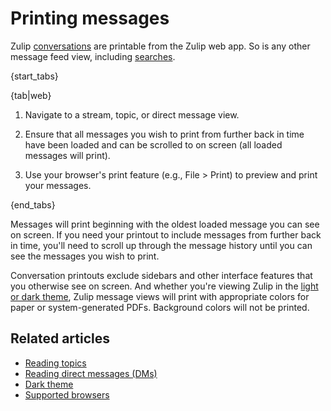 # Printing messages

Zulip [conversations](/help/recent-conversations) are printable from the
Zulip web app. So is any other message feed view, including
[searches](https://zulip.com/help/search-for-messages).

{start_tabs}

{tab|web}

1. Navigate to a stream, topic, or direct message view.

1. Ensure that all messages you wish to print from further back in time
   have been loaded and can be scrolled to on screen (all loaded messages
   will print).

1. Use your browser's print feature (e.g., File > Print) to preview
   and print your messages.

{end_tabs}

Messages will print beginning with the oldest loaded message you can see on
screen. If you need your printout to include messages from further back in time,
you'll need to scroll up through the message history until you can see the
messages you wish to print.

Conversation printouts exclude sidebars and other interface features that you
otherwise see on screen. And whether you're viewing Zulip in the [light or dark
theme](/help/dark-theme), Zulip message views will print with appropriate colors
for paper or system-generated PDFs. Background colors will not be printed.

## Related articles

* [Reading topics](/help/reading-topics)
* [Reading direct messages (DMs)](/help/reading-dms)
* [Dark theme](/help/dark-theme)
* [Supported browsers](/help/supported-browsers)
